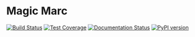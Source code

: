 # Magic Marc

[![Build Status](https://travis-ci.org/marcnormandin/magicmarc.svg)](https://travis-ci.org/marcnormandin) 
[![Test Coverage](https://codecov.io/github/marcnormandin/magicmarc/coverage.svg?branch=master)](https://codecov.io/github/marcnormandin/magicmarc?branch=master)
[![Documentation Status](https://readthedocs.org/projects/magicmarc/badge/?version=latest)](http://magicmarc.readthedocs.org/en/latest/?badge=latest)
[![PyPI version](https://badge.fury.io/py/astropy.svg)](https://badge.fury.io/py/astropy)

